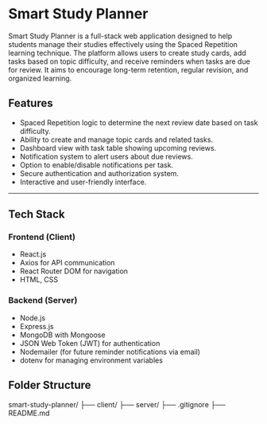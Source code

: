 # Smart Study Planner

Smart Study Planner is a full-stack web application designed to help students manage their studies effectively using the Spaced Repetition learning technique. The platform allows users to create study cards, add tasks based on topic difficulty, and receive reminders when tasks are due for review. It aims to encourage long-term retention, regular revision, and organized learning.


## Features

- Spaced Repetition logic to determine the next review date based on task difficulty.
- Ability to create and manage topic cards and related tasks.
- Dashboard view with task table showing upcoming reviews.
- Notification system to alert users about due reviews.
- Option to enable/disable notifications per task.
- Secure authentication and authorization system.
- Interactive and user-friendly interface.

---

## Tech Stack

### Frontend (Client)
- React.js
- Axios for API communication
- React Router DOM for navigation
- HTML, CSS 

### Backend (Server)
- Node.js
- Express.js
- MongoDB with Mongoose
- JSON Web Token (JWT) for authentication
- Nodemailer (for future reminder notifications via email)
- dotenv for managing environment variables


## Folder Structure

smart-study-planner/
├── client/ 
├── server/
├── .gitignore
├── README.md
